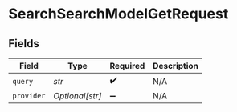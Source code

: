 # SearchSearchModelGetRequest


## Fields

| Field              | Type               | Required           | Description        |
| ------------------ | ------------------ | ------------------ | ------------------ |
| `query`            | *str*              | :heavy_check_mark: | N/A                |
| `provider`         | *Optional[str]*    | :heavy_minus_sign: | N/A                |